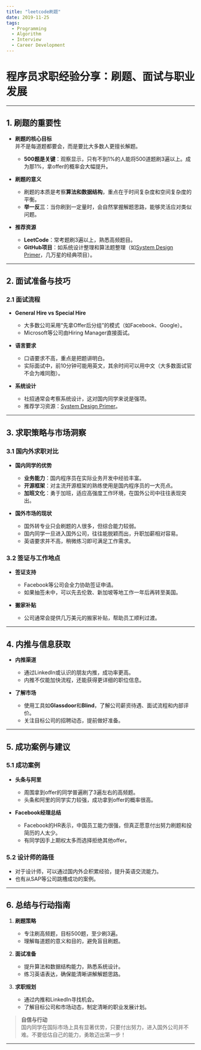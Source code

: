 ```yaml
---
title: "leetcode刷题"
date: 2019-11-25
tags:
  - Programming
  - Algorithm
  - Interview
  - Career Development
---
```

# 程序员求职经验分享：刷题、面试与职业发展

---

## **1. 刷题的重要性**

- **刷题的核心目标**  
  并不是每道题都要会，而是要比大多数人更擅长解题。  
  - **500题是关键**：观察显示，只有不到1%的人能将500道题刷3遍以上。成为那1%，拿offer的概率会大幅提升。

- **刷题的意义**  
  - 刷题的本质是考察**算法和数据结构**，重点在于时间复杂度和空间复杂度的平衡。  
  - **举一反三**：当你刷到一定量时，会自然掌握解题思路，能够灵活应对类似问题。

- **推荐资源**  
  - **LeetCode**：常考题刷3遍以上，熟悉高频题目。  
  - **GitHub项目**：如系统设计整理和算法题整理（如[System Design Primer](https://github.com/donnemartin/system-design-primer)，几万星的经典项目）。  

---

## **2. 面试准备与技巧**

### **2.1 面试流程**
- **General Hire vs Special Hire**  
  - 大多数公司采用“先拿Offer后分组”的模式（如Facebook、Google）。  
  - Microsoft等公司由Hiring Manager直接面试。

- **语言要求**  
  - 口语要求不高，重点是把题讲明白。  
  - 实际面试中，前10分钟可能用英文，其余时间可以用中文（大多数面试官不会为难同胞）。

- **系统设计**  
  - 社招通常会考察系统设计，这对国内同学来说是强项。  
  - 推荐学习资源：[System Design Primer](https://github.com/donnemartin/system-design-primer)。

---

## **3. 求职策略与市场洞察**

### **3.1 国内外求职对比**
- **国内同学的优势**  
  - **业务能力**：国内程序员在实际业务开发中经验丰富。  
  - **开源框架**：对主流开源框架的熟练使用是国内程序员的一大亮点。  
  - **加班文化**：勇于加班，适应高强度工作环境，在国外公司中往往表现突出。  

- **国外市场的现状**  
  - 国外转专业只会刷题的人很多，但综合能力较弱。  
  - 国内同学一旦进入国外公司，往往能脱颖而出，升职加薪相对容易。  
  - 英语要求并不高，稍微练习即可满足工作需求。

### **3.2 签证与工作地点**
- **签证支持**  
  - Facebook等公司会全力协助签证申请。  
  - 如果抽签未中，可以先去伦敦、新加坡等地工作一年后再转至美国。  

- **搬家补贴**  
  - 公司通常会提供几万美元的搬家补贴，帮助员工顺利过渡。

---

## **4. 内推与信息获取**

- **内推渠道**  
  - 通过LinkedIn或认识的朋友内推，成功率更高。  
  - 内推不仅能加快流程，还能获得更详细的职位信息。

- **了解市场**  
  - 使用工具如**Glassdoor**和**Blind**，了解公司薪资待遇、面试流程和内部评价。  
  - 关注目标公司的招聘动态，提前做好准备。

---

## **5. 成功案例与建议**

### **5.1 成功案例**
- **头条与阿里**  
  - 周围拿到offer的同学普遍刷了3遍左右的高频题。  
  - 头条和阿里的同学实力较强，成功拿到offer的概率很高。

- **Facebook经理总结**  
  - Facebook的HR表示，中国员工能力很强，但真正愿意付出努力刷题和投简历的人太少。  
  - 有同学因手上期权太多而选择拒绝其他offer。

### **5.2 设计师的路径**
- 对于设计师，可以通过国内外企积累经验，提升英语交流能力。  
- 也有从SAP等公司跳槽成功的案例。

---

## **6. 总结与行动指南**

1. **刷题策略**  
   - 专注刷高频题，目标500题，至少刷3遍。  
   - 理解每道题的意义和目的，避免盲目刷题。

2. **面试准备**  
   - 提升算法和数据结构能力，熟悉系统设计。  
   - 练习英语表达，确保能清晰讲解解题思路。

3. **求职规划**  
   - 通过内推和LinkedIn寻找机会。  
   - 了解目标公司和市场动态，制定清晰的职业发展计划。

> **自信与行动**  
国内同学在国际市场上具有显著优势，只要付出努力，进入国外公司并不难。不要低估自己的能力，勇敢迈出第一步！

---
